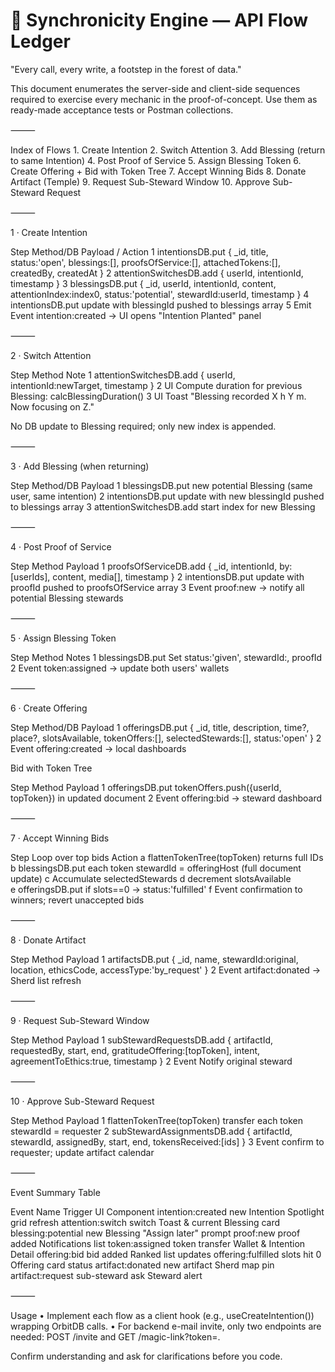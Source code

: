 # 🔄 Synchronicity Engine — API Flow Ledger

<!-- path: /docs/api_flows.md -->

"Every call, every write, a footstep in the forest of data."

This document enumerates the server-side and client-side sequences required to exercise every mechanic in the proof-of-concept.
Use them as ready-made acceptance tests or Postman collections.

⸻

Index of Flows
	1.	Create Intention
	2.	Switch Attention
	3.	Add Blessing (return to same Intention)
	4.	Post Proof of Service
	5.	Assign Blessing Token
	6.	Create Offering + Bid with Token Tree
	7.	Accept Winning Bids
	8.	Donate Artifact (Temple)
	9.	Request Sub-Steward Window
	10.	Approve Sub-Steward Request

⸻

1 · Create Intention

Step	Method/DB	Payload / Action
1	intentionsDB.put	{ _id, title, status:'open', blessings:[], proofsOfService:[], attachedTokens:[], createdBy, createdAt }
2	attentionSwitchesDB.add	{ userId, intentionId, timestamp }
3	blessingsDB.put	{ _id, userId, intentionId, content, attentionIndex:index0, status:'potential', stewardId:userId, timestamp }
4	intentionsDB.put	update with blessingId pushed to blessings array
5	Emit Event	intention:created → UI opens "Intention Planted" panel


⸻

2 · Switch Attention

Step	Method	Note
1	attentionSwitchesDB.add	{ userId, intentionId:newTarget, timestamp }
2	UI	Compute duration for previous Blessing: calcBlessingDuration()
3	UI Toast	"Blessing recorded X h Y m. Now focusing on Z."

No DB update to Blessing required; only new index is appended.

⸻

3 · Add Blessing (when returning)

Step	Method/DB	Payload
1	blessingsDB.put	new potential Blessing (same user, same intention)
2	intentionsDB.put	update with new blessingId pushed to blessings array
3	attentionSwitchesDB.add	start index for new Blessing


⸻

4 · Post Proof of Service

Step	Method	Payload
1	proofsOfServiceDB.add	{ _id, intentionId, by:[userIds], content, media[], timestamp }
2	intentionsDB.put	update with proofId pushed to proofsOfService array
3	Event	proof:new → notify all potential Blessing stewards


⸻

5 · Assign Blessing Token

Step	Method	Notes
1	blessingsDB.put	Set status:'given', stewardId:<receiver>, proofId
2	Event	token:assigned → update both users' wallets


⸻

6 · Create Offering

Step	Method/DB	Payload
1	offeringsDB.put	{ _id, title, description, time?, place?, slotsAvailable, tokenOffers:[], selectedStewards:[], status:'open' }
2	Event	offering:created → local dashboards

Bid with Token Tree

Step	Method	Payload
1	offeringsDB.put	tokenOffers.push({userId, topToken}) in updated document
2	Event	offering:bid → steward dashboard


⸻

7 · Accept Winning Bids

Step	Loop over top bids	Action
a	flattenTokenTree(topToken)	returns full IDs
b	blessingsDB.put	each token stewardId = offeringHost (full document update)
c	Accumulate selectedStewards	
d	decrement slotsAvailable	
e	offeringsDB.put	if slots==0 → status:'fulfilled'
f	Event	confirmation to winners; revert unaccepted bids


⸻

8 · Donate Artifact

Step	Method	Payload
1	artifactsDB.put	{ _id, name, stewardId:original, location, ethicsCode, accessType:'by_request' }
2	Event	artifact:donated → Sherd list refresh


⸻

9 · Request Sub-Steward Window

Step	Method	Payload
1	subStewardRequestsDB.add	{ artifactId, requestedBy, start, end, gratitudeOffering:[topToken], intent, agreementToEthics:true, timestamp }
2	Event	Notify original steward


⸻

10 · Approve Sub-Steward Request

Step	Method	Payload
1	flattenTokenTree(topToken)	transfer each token stewardId = requester
2	subStewardAssignmentsDB.add	{ artifactId, stewardId, assignedBy, start, end, tokensReceived:[ids] }
3	Event	confirm to requester; update artifact calendar


⸻

Event Summary Table

Event Name	Trigger	UI Component
intention:created	new Intention	Spotlight grid refresh
attention:switch	switch	Toast & current Blessing card
blessing:potential	new Blessing	"Assign later" prompt
proof:new	proof added	Notifications list
token:assigned	token transfer	Wallet & Intention Detail
offering:bid	bid added	Ranked list updates
offering:fulfilled	slots hit 0	Offering card status
artifact:donated	new artifact	Sherd map pin
artifact:request	sub-steward ask	Steward alert


⸻

Usage
	•	Implement each flow as a client hook (e.g., useCreateIntention()) wrapping OrbitDB calls.
	•	For backend e-mail invite, only two endpoints are needed: POST /invite and GET /magic-link?token=.

Confirm understanding and ask for clarifications before you code.